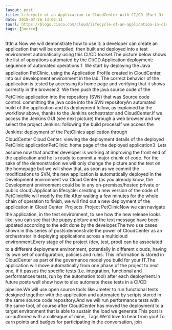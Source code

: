 ```yaml
---
layout: post
title: Lifecycle of an Application in CloudCenter With CI/CD (Part 3)
date: 2018-07-26 13:02:11
tourl: https://blogs.cisco.com/cloud/lifecycle-of-an-application-in-cloudcenter-with-ci-cd-part-3
tags: [Source]
---
```

tttIn a Now we will demonstrate how to use it: a developer can create an application that will be compiled, then built and deployed into a test environment automatically using this CI/CD toolset.The picture below shows the list of operations automated by the CI/CD.Application deployment: sequence of automated operations 1  We start by deploying the Java application PetClinic, using the Application Profile created in CloudCenter, into our development environment in the lab. The correct behavior of the application is tested by accessing its home page and verifying that it shows correctly in the browser.2  We then push the java source code of the PetClinic application into the repository (SVN) that was Source code control: committing the java code into the SVN repositoryAn automated build of the application and its deployment follow, as explained by the workflow above, thanks to the Jenkins orchestrator and CloudCenter.If we access the Jenkins GUI (see next picture) through a web browser and we select the project Jenkins: following the build processIf we access the Jenkins: deployment of the PetClinics application through CloudCenter Cloud Center: viewing the deployment details of the deployed PetClinic applicationPetClinic: home page of the deployed application3  Lets assume now that another developer is working at improving the front end of the application and he is ready to commit a major chunk of code. For the sake of the demonstration we will only change the picture and the text on the homepage but we will show that, as soon as we commit the modifications to SVN, the new application is automatically deployed in the Development environment via Cloud Center (as you already know, the Development environment could be in any on-premises/hosted private or public cloud).Application lifecycle: creating a new version of the code of PetClinicWe will modify the file After waiting a few minutes for the whole chain of operation to finish, we will find out a new deployment of the application in Cloud Center  Projects  Project PetClinicNow we can navigate the application, in the test environment, to see how the new release looks like: you can see that the puppy picture and the text message have been updated according to the edit done by the developer.The two use cases shown in this series of posts:demonstrate the power of CloudCenter as an orchestrator in deploying applications across a multicloud environment.Every stage of the project (dev, test, prod) can be associated to a different deployment environment, potentially in different clouds, having its own set of configuration, policies and rules. This information is stored in CloudCenter as part of the governance model you build for your IT.The application will move automatically from one phase of the project to next one, if it passes the specific tests (i.e. integration, functional and performances tests, run by the automation tool) after each deployment.In future posts well show how to also automate these tests in a CI/CD pipeline.We will use open source tools like Jmeter to run functional tests designed together with the application and automated by scripts stored in the same source code repository.And we will run performance tests with the same tool, of course after CloudCenter has moved the deployment to a target environment that is able to sustain the load we generate.This post is co-authored with a colleague of mine,  Tags:We'd love to hear from you! To earn points and badges for participating in the conversation, join 